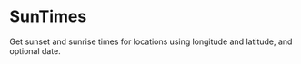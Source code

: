 # SunTimes
Get sunset and sunrise times for locations using longitude and latitude, and optional date.
